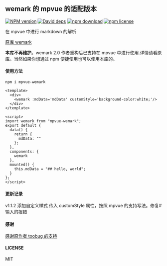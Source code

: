 ## wemark 的 mpvue 的适配版本

[![NPM version][npm-image]][npm-url]
[![David deps][david-image]][david-url]
[![npm download][download-image]][download-url]
[![npm license][license-image]][download-url]

[npm-image]: https://img.shields.io/npm/v/mpvue-wemark.svg?style=flat-square
[npm-url]: https://npmjs.org/package/mpvue-wemark
[travis-image]: https://img.shields.io/travis/673800357/mpvue-wemark.svg?style=flat-square
[travis-url]: https://travis-ci.org/673800357/mpvue-wemark
[coveralls-image]: https://img.shields.io/coveralls/673800357/mpvue-wemark.svg?style=flat-square
[coveralls-url]: https://coveralls.io/r/673800357/mpvue-wemark?branch=master
[david-image]: https://img.shields.io/david/673800357/mpvue-wemark.svg?style=flat-square
[david-url]: https://david-dm.org/673800357/mpvue-wemark
[node-image]: https://img.shields.io/badge/node.js-%3E=_4.0-green.svg?style=flat-square
[node-url]: http://nodejs.org/download/
[download-image]: https://img.shields.io/npm/dm/mpvue-wemark.svg?style=flat-square
[download-url]: https://npmjs.org/package/mpvue-wemark
[license-image]: https://img.shields.io/npm/l/mpvue-wemark.svg

在 mpvue 中进行 markdown 的解析

[原库 wemark](https://github.com/TooBug/wemark)

**本库不再维护**。wemark 2.0 作者重构后已支持在 mpvue 中进行使用.详情请看原库。当然如果你想通过 npm 便捷使用也可以使用本库的。

#### 使用方法

```
npm i mpvue-wemark
```

```vue
<template>
  <div>
    <wemark :mdData='mdData' customStyle='background-color:white;'/>
  </div>
</template>

<script>
import wemark from "mpvue-wemark";
export default {
  data() {
    return {
      mdData: ""
    };
  },
  components: {
    wemark
  },
  mounted() {
    this.mdData = "## hello, world";
  }
};
</script>
```

#### 更新记录

v1.1.2 添加自定义样式 传入 customStyle 属性，按照 mpvue 的支持写法。修复# 输入的报错

#### 感谢

[感谢原作者 toobug 的支持](https://github.com/TooBug)

#### LICENSE

MIT
